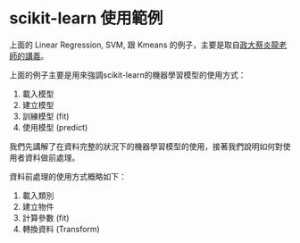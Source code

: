 # scikit-learn 使用範例

上面的 Linear Regression, SVM, 跟 Kmeans 的例子，主要是取自[政大蔡炎龍老師的講義](http://bit.ly/py3data2018)。

上面的例子主要是用來強調scikit-learn的機器學習模型的使用方式：

1. 載入模型
2. 建立模型
3. 訓練模型 (fit)
4. 使用模型 (predict)

我們先講解了在資料完整的狀況下的機器學習模型的使用，接著我們說明如何對使用者資料做前處理。

資料前處理的使用方式概略如下：

1. 載入類別
2. 建立物件
3. 計算參數 (fit)
4. 轉換資料 (Transform)

